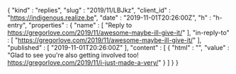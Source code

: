 {
  "kind" : "replies",
  "slug" : "2019/11/LBJkz",
  "client_id" : "https://indigenous.realize.be",
  "date" : "2019-11-01T20:26:00Z",
  "h" : "h-entry",
  "properties" : {
    "name" : [ "Reply to https://gregorlove.com/2019/11/awesome-maybe-ill-give-it/" ],
    "in-reply-to" : [ "https://gregorlove.com/2019/11/awesome-maybe-ill-give-it/" ],
    "published" : [ "2019-11-01T20:26:00Z" ],
    "content" : [ {
      "html" : "",
      "value" : "Glad to see you're also getting involved too! https://gregorlove.com/2019/11/i-just-made-a-very/"
    } ]
  }
}
